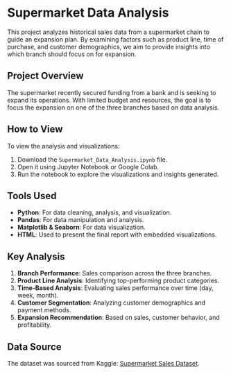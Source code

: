 # Supermarket Data Analysis

This project analyzes historical sales data from a supermarket chain to guide an expansion plan. By examining factors such as product line, time of purchase, and customer demographics, we aim to provide insights into which branch should focus on for expansion.

## Project Overview

The supermarket recently secured funding from a bank and is seeking to expand its operations. With limited budget and resources, the goal is to focus the expansion on one of the three branches based on data analysis.

## How to View

To view the analysis and visualizations:
1. Download the `Supermarket_Data_Analysis.ipynb` file.
2. Open it using Jupyter Notebook or Google Colab.
3. Run the notebook to explore the visualizations and insights generated.

## Tools Used
- **Python**: For data cleaning, analysis, and visualization.
- **Pandas**: For data manipulation and analysis.
- **Matplotlib & Seaborn**: For data visualization.
- **HTML**: Used to present the final report with embedded visualizations.

## Key Analysis
1. **Branch Performance**: Sales comparison across the three branches.
2. **Product Line Analysis**: Identifying top-performing product categories.
3. **Time-Based Analysis**: Evaluating sales performance over time (day, week, month).
4. **Customer Segmentation**: Analyzing customer demographics and payment methods.
5. **Expansion Recommendation**: Based on sales, customer behavior, and profitability.

## Data Source

The dataset was sourced from Kaggle: [Supermarket Sales Dataset](https://www.kaggle.com/datasets/lovishbansal123/sales-of-a-supermarket).

